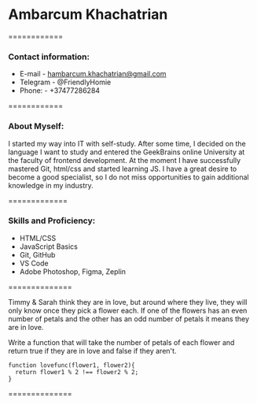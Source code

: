 # Ambarcum Khachatrian
============
### Contact information:
* E-mail - hambarcum.khachatrian@gmail.com
* Telegram - @FriendlyHomie
* Phone: - +37477286284

============
### About Myself:

I started my way into IT with self-study. After some time, 
I decided on the language I want to study and entered 
the GeekBrains online University at the faculty of frontend development.
At the moment I have successfully mastered Git, 
html/css and started learning JS. I have a great desire 
to become a good specialist, so I do not miss opportunities 
to gain additional knowledge in my industry.


=============

### Skills and Proficiency:
* HTML/CSS
* JavaScript Basics
* Git, GitHub
* VS Code
* Adobe Photoshop, Figma, Zeplin
 
==============

Timmy & Sarah think they are in love, but around where they live, 
they will only know once they pick a flower each. If one of the 
flowers has an even number of petals 
and the other has an odd number of petals it means they are in love.

Write a function that will take the number of petals of each flower
and return true if they are in love and false if they aren't.

```
function lovefunc(flower1, flower2){
  return flower1 % 2 !== flower2 % 2;
}
```
==============

